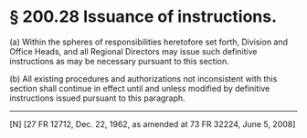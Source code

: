 # § 200.28   Issuance of instructions.

(a) Within the spheres of responsibilities heretofore set forth, Division and Office Heads, and all Regional Directors may issue such definitive instructions as may be necessary pursuant to this section.


(b) All existing procedures and authorizations not inconsistent with this section shall continue in effect until and unless modified by definitive instructions issued pursuant to this paragraph.



---

[N] [27 FR 12712, Dec. 22, 1962, as amended at 73 FR 32224, June 5, 2008]




